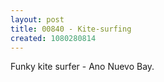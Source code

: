```yaml
---
layout: post
title: 00840 - Kite-surfing
created: 1080280814
---
```

Funky kite surfer - Ano Nuevo Bay.
